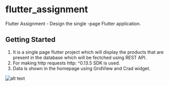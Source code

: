 # flutter_assignment

Flutter Assignment - Design the single -page Flutter application.

## Getting Started

1. It is a single page flutter project which will display the products that are present in the database which will be fectched using REST API.
2. For making http requests http: ^0.13.5 SDK is used.
3. Data is shown in the homepage using GridView and Crad widget.

![alt text](https://drive.google.com/file/d/1k6YuG-6s9v89SifuWkOQT3oHHTibZWRC/view?usp=sharing)   

